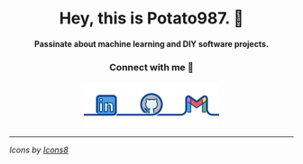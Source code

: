 <h1 align="center">
  Hey, this is Potato987. 👋 
</h1>

<h4 align="center">
  Passinate about machine learning and DIY software projects. 
</h4>

<h3 align="center">
  Connect with me 👥
</h3>

<p align="center">
  <a href="https://www.linkedin.com/in/pengfei-zhang-b08130279/" target="_blank"><img src="assets/icons/connect/icons8-linkedin-50.svg" alt="LinkedIn" width="80"/></a><a href="https://github.com/that1potato" target="_blank"><img src="assets/icons/connect/icons8-github-50.svg" alt="GitHub" width="80"/></a><a href="mailto:Brian.PZ.987@gmail.com" target="_blank"><img src="assets/icons/connect/icons8-gmail-50.svg" alt="Gmail" width="80"/></a>
</p>

---

_Icons by [Icons8](https://icons8.com/)_

